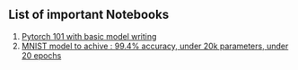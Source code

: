 ## List of important Notebooks

1. [Pytorch 101 with basic model writing](PyTorch_101_class_note.ipynb)
2. [MNIST model to achive : 99.4% accuracy, under 20k parameters, under 20 epochs](era_s6_base_file.ipynb)
